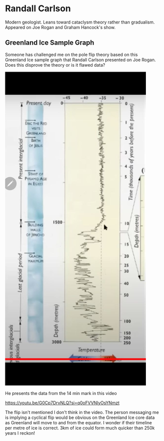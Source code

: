 # Randall Carlson

Modern geologist. Leans toward cataclysm theory rather than gradualism. Appeared on Joe Rogan and Graham Hancock's show.

## Greenland Ice Sample Graph

Someone has challenged me on the pole flip theory based on this Greenland Ice sample graph that Randall Carlson presented on Joe Rogan. Does this disprove the theory or is it flawed data?

![](img/photo_5871@06-11-2024_19-41-31.jpg)

He presents the data from the 14 min mark in this video

https://youtu.be/G0Cp7DrvNLQ?si=q0oFVVNIyOsYNmzt

The flip isn't mentioned I don't think in the video. The person messaging me is implying a cyclical flip would be obvious on the Greenland Ice core data as Greenland will move to and from the equator. I wonder if their timeline per metre of ice is correct. 3km of ice could form much quicker than 250k years I reckon!